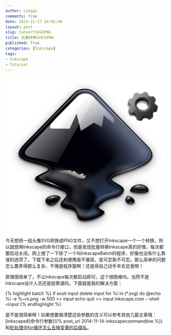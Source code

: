 ```yaml
---
author: Longqi
comments: true
date: 2014-11-17 14:02:46
layout: post
slug: ConvertSVG2PNG
title: 批量转换SVG为PNG
published: True
categories: [Inkscape]
tags:
- Inkscape
- Tutorial
---
```

![InkBatch](/public/images/inkbatch.png)
今天想把一组头像SVG转换成PNG文件，又不想打开Inkscape一个一个转换，所以就想用Inkscape的命令行接口，但是发现批量转换Inkscape真的好慢，每次都要启动关闭。网上搜了一下除了一个叫InkscapeBatch的程序，好像也没有什么靠谱的选项了。下载下来之后还和便携版不兼容，是可忍孰不可忍。那么简单的问题怎么要弄得那么复杂，不愧是程序猿啊！还是得自己动手丰衣足食啊！

原理很简单了，不让Inkscape每次都启动即可，这个很困难吗，当然不是Inkscape设计人员还是挺靠谱的。下面就是我的解决方案：

{% highlight batch %}
if exsit input delete input
for %i in (*.svg) do @echo %i -e %~ni.png -w 500 >> input
echo quit >> input
inkscape.com --shell <input
{% endhighlight %}

是不是很简单啊！如果想要搞清楚这些参数的含义可以参考其他几篇文章哦：[Inkscape的命令行参数]({% post_url 2014-11-14-inkscapecommandline %})和[批处理中for循环怎么去掉变量的后缀名]()。

